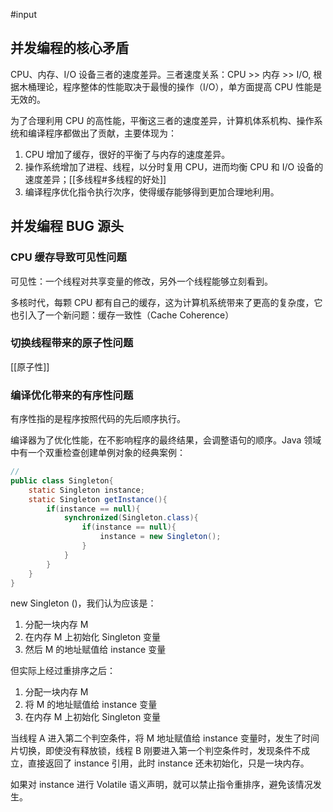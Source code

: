 #input

## 并发编程的核心矛盾
CPU、内存、I/O 设备三者的速度差异。三者速度关系：CPU >> 内存 >> I/O, 根据木桶理论，程序整体的性能取决于最慢的操作（I/O），单方面提高 CPU 性能是无效的。

为了合理利用 CPU 的高性能，平衡这三者的速度差异，计算机体系机构、操作系统和编译程序都做出了贡献，主要体现为：
1. CPU 增加了缓存，很好的平衡了与内存的速度差异。
2. 操作系统增加了进程、线程，以分时复用 CPU，进而均衡 CPU 和 I/O 设备的速度差异；[[多线程#多线程的好处]]
3. 编译程序优化指令执行次序，使得缓存能够得到更加合理地利用。

## 并发编程 BUG 源头
### CPU 缓存导致可见性问题

可见性：一个线程对共享变量的修改，另外一个线程能够立刻看到。

多核时代，每颗 CPU 都有自己的缓存，这为计算机系统带来了更高的复杂度，它也引入了一个新问题：缓存一致性（Cache Coherence）

### 切换线程带来的原子性问题

[[原子性]]



### 编译优化带来的有序性问题

有序性指的是程序按照代码的先后顺序执行。

编译器为了优化性能，在不影响程序的最终结果，会调整语句的顺序。Java 领域中有一个双重检查创建单例对象的经典案例：

```java
// 
public class Singleton{
	static Singleton instance;
	static Singleton getInstance(){
		if(instance == null){
			synchronized(Singleton.class){
				if(instance == null){
					instance = new Singleton();
				}
			}
		}
	}
}

```

new Singleton ()，我们认为应该是：
1. 分配一块内存 M
2. 在内存 M 上初始化 Singleton 变量
3. 然后 M 的地址赋值给 instance 变量

但实际上经过重排序之后：
1. 分配一块内存 M
2. 将 M 的地址赋值给 instance 变量
3. 在内存 M 上初始化 Singleton 变量

当线程 A 进入第二个判空条件，将 M 地址赋值给 instance 变量时，发生了时间片切换，即使没有释放锁，线程 B 刚要进入第一个判空条件时，发现条件不成立，直接返回了 instance 引用，此时 instance 还未初始化，只是一块内存。

如果对 instance 进行 Volatile 语义声明，就可以禁止指令重排序，避免该情况发生。